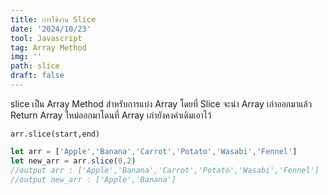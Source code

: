 ```yaml
---
title: การใช้งาน Slice
date: '2024/10/23'
tool: Javascript
tag: Array Method
img: ''
path: slice
draft: false
---
```


slice เป็น Array Method สำหรับการแบ่ง Array โดยที่ Slice จะนำ Array เก่าออกมาแล้ว Return Array ใหม่ออกมาโดนที่ Array เก่ายังคงค่าเดิมเอาไว้

`arr.slice(start,end)`

```js
let arr = ['Apple','Banana','Carrot','Potato','Wasabi','Fennel']
let new_arr = arr.slice(0,2)
//output arr : ['Apple','Banana','Carrot','Potato','Wasabi','Fennel']
//output new_arr : ['Apple','Banana']
```

